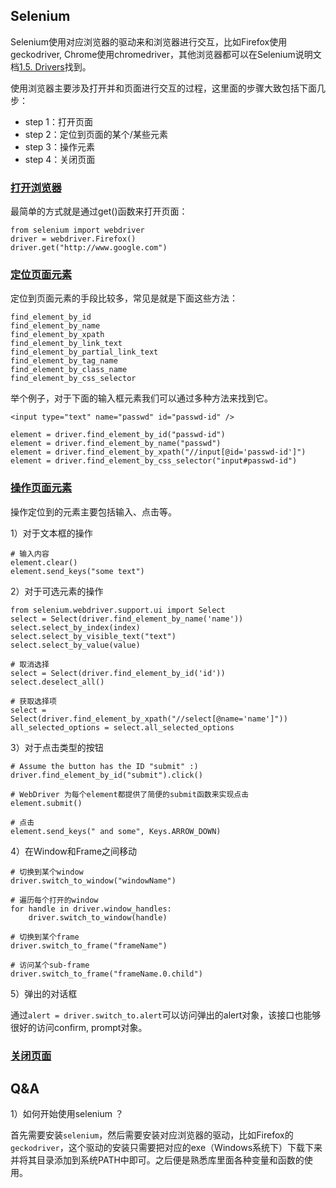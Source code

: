 ## Selenium

Selenium使用对应浏览器的驱动来和浏览器进行交互，比如Firefox使用geckodriver, Chrome使用chromedriver，其他浏览器都可以在Selenium说明文档[1.5. Drivers](https://selenium-python.readthedocs.io/installation.html#drivers)找到。

使用浏览器主要涉及打开并和页面进行交互的过程，这里面的步骤大致包括下面几步：

- step 1：打开页面
- step 2：定位到页面的某个/某些元素
- step 3：操作元素
- step 4：关闭页面


### [打开浏览器]()

最简单的方式就是通过get()函数来打开页面：

```
from selenium import webdriver
driver = webdriver.Firefox()
driver.get("http://www.google.com")
```


### [定位页面元素](https://selenium-python.readthedocs.io/locating-elements.html#locating-elements)

定位到页面元素的手段比较多，常见是就是下面这些方法：

```
find_element_by_id
find_element_by_name
find_element_by_xpath
find_element_by_link_text
find_element_by_partial_link_text
find_element_by_tag_name
find_element_by_class_name
find_element_by_css_selector
```

举个例子，对于下面的输入框元素我们可以通过多种方法来找到它。

```
<input type="text" name="passwd" id="passwd-id" />

element = driver.find_element_by_id("passwd-id")
element = driver.find_element_by_name("passwd")
element = driver.find_element_by_xpath("//input[@id='passwd-id']")
element = driver.find_element_by_css_selector("input#passwd-id")
```


### [操作页面元素](https://selenium-python.readthedocs.io/navigating.html)

操作定位到的元素主要包括输入、点击等。

1）对于文本框的操作

```
# 输入内容
element.clear()
element.send_keys("some text")
```

2）对于可选元素的操作

```
from selenium.webdriver.support.ui import Select
select = Select(driver.find_element_by_name('name'))
select.select_by_index(index)
select.select_by_visible_text("text")
select.select_by_value(value)

# 取消选择
select = Select(driver.find_element_by_id('id'))
select.deselect_all()

# 获取选择项
select = Select(driver.find_element_by_xpath("//select[@name='name']"))
all_selected_options = select.all_selected_options
```

3）对于点击类型的按钮

```
# Assume the button has the ID "submit" :)
driver.find_element_by_id("submit").click()

# WebDriver 为每个element都提供了简便的submit函数来实现点击
element.submit()

# 点击
element.send_keys(" and some", Keys.ARROW_DOWN)
```

4）在Window和Frame之间移动

```
# 切换到某个window
driver.switch_to_window("windowName")

# 遍历每个打开的window
for handle in driver.window_handles:
    driver.switch_to_window(handle)

# 切换到某个frame
driver.switch_to_frame("frameName")

# 访问某个sub-frame
driver.switch_to_frame("frameName.0.child")
```

5）弹出的对话框

通过`alert = driver.switch_to.alert`可以访问弹出的alert对象，该接口也能够很好的访问confirm, prompt对象。


### [关闭页面]()


## Q&A

1）如何开始使用selenium ？

首先需要安装`selenium`，然后需要安装对应浏览器的驱动，比如Firefox的`geckodriver`，这个驱动的安装只需要把对应的exe（Windows系统下）下载下来并将其目录添加到系统PATH中即可。之后便是熟悉库里面各种变量和函数的使用。
